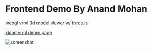 # Frontend Demo By Anand Mohan
webgl vrml 3d model viewer w/ [three.js](https://github.com/mrdoob/three.js/)

[kicad vrml demo page](https://itanand.github.io/vrml-demo)

![screenshot](assets/kicad-viewer-example.png)
